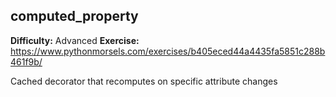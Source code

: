 ## computed_property
**Difficulty:** Advanced
**Exercise:** https://www.pythonmorsels.com/exercises/b405eced44a4435fa5851c288b461f9b/

Cached decorator that recomputes on specific attribute changes
    